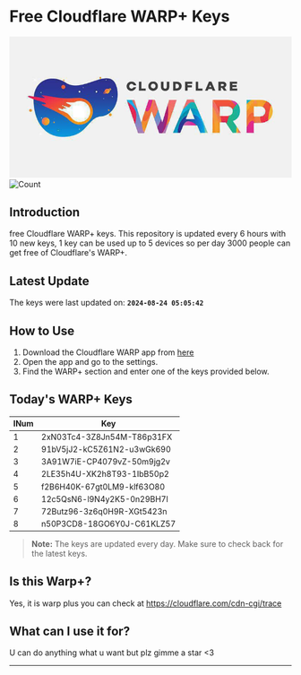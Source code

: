 
# Free Cloudflare WARP+ Keys

![Banner](asset/IMG_20240629_142710_129.jpg)
![Count](![Count]https://hits.seeyoufarm.com/api/count/incr/badge.svg?url=https://github.com/Rvlndd/Cloudflare-Warp-Keys&count_bg=%2379C83D&title_bg=%23555555&icon=&icon_color=%23E7E7E7&title=Total+View&edge_flat=false)

## Introduction

free Cloudflare WARP+ keys. This repository is updated every 6 hours with 10 new keys, 1 key can be used up to 5 devices so per day 3000 people can get free of Cloudflare's WARP+.

## Latest Update

The keys were last updated on: **`2024-08-24 05:05:42`**

## How to Use

1. Download the Cloudflare WARP app from [here](https://1.1.1.1/)
2. Open the app and go to the settings.
3. Find the WARP+ section and enter one of the keys provided below.

## Today's WARP+ Keys

| INum | Key |
|-------|-----|
| 1     | 2xN03Tc4-3Z8Jn54M-T86p31FX               |
| 2     | 91bV5jJ2-kC5Z61N2-u3wGk690               |
| 3     | 3A91W7iE-CP4079vZ-50m9jg2v               |
| 4     | 2LE35h4U-XK2h8T93-1IbB50p2               |
| 5     | f2B6H40K-67gt0LM9-klf63O80               |
| 6     | 12c5QsN6-l9N4y2K5-0n29BH7l               |
| 7     | 72Butz96-3z6q0H9R-XGt5423n               |
| 8     | n50P3CD8-18GO6Y0J-C61KLZ57               |


> **Note:** The keys are updated every day. Make sure to check back for the latest keys.

## Is this Warp+?

Yes, it is warp plus you can check at https://cloudflare.com/cdn-cgi/trace

## What can I use it for?
U can do anything what u want but plz gimme a star <3

---
